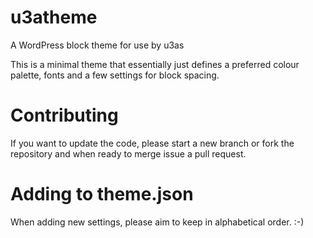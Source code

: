 # u3atheme

A WordPress block theme for use by u3as

This is a minimal theme that essentially just defines a preferred colour palette, fonts and a few settings for block spacing.

# Contributing

If you want to update the code, please start a new branch or fork the repository and when ready to merge issue a pull request.

# Adding to theme.json

When adding new settings, please aim to keep in alphabetical order.  :-)
